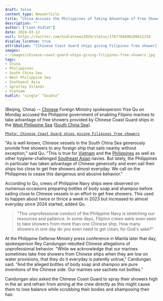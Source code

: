 ```yaml
---
draft: false
content_type: NewsArticle
title: "China Accuses the Philippines of Taking Advantage of Free Showers From Chinese Ships in the West Philippine Sea"
description: ""
author: ["Leon Kidlat"]
date: 2024-03-12
xurl: https://twitter.com/kidlatnews2024/status/1767784690109612158
display_license: true
attribution: "[Chinese Coast Guard ships giving Filipinos free shower](/images/chinese-coast-guard-ships-giving-filipinos-free-showers.jpg) photo from Philippine Coast Guard via [Radio Free Asia](https://www.rfa.org/english/news/southchinasea/water-cannon-crew-injuries-03052024144905.html) (Public Domain)."
images:
- /images/chinese-coast-guard-ships-giving-filipinos-free-showers.jpg
tags:
- China
- Philippines
- South China Sea
- West Philippine Sea
- Southeast Asia
- Spratley Islands
- Vietnam
kudlit: ‘single’ “double”
---
```

(Beijing, China) -- [Chinese](/tags/china/) Foreign Ministry spokesperson Yize Qu on Monday accused the Philippine government of enabling Filipino marines to take advantage of free showers provided by Chinese Coast Guard ships in the [West Philippine Sea](/tags/west-philippine-sea/) ([South China Sea](/tags/south-china-sea/)).

[`Photo: Chinese Coast Guard ships giving Filipinos free showers`](/images/chinese-coast-guard-ships-giving-filipinos-free-showers.jpg)

"As is well known, Chinese vessels in the South China Sea generously provide free showers to any foreign ship that sails nearby without exception," said Qu. "This is true for [Vietnam](/tags/vietnam/) and the [Philippines](/tags/philippines/) as well as other hygiene-challenged [Southeast Asian](/tags/southeast-asia/) navies. But lately, the Philippines in particular has taken advantage of Chinese generosity and even sail their ships too close to get free showers almost everyday. We call on the Philippines to cease this dangerous and abusive behavior."

According to Qu, crews of Philippine Navy ships were observed on numerous occasions preparing bottles of body soap and shampoo before sailing close to Chinese vessels in an effort to get free showers. This used to happen about twice or thrice a week in 2023 but increased to almost everyday since 2024 started, added Qu.

>"This unprofessional conduct of the Philippine Navy is stretching our resources and patience. In some days, Filipino crews were even seen to take showers from more than one Chinese ship. How many showers in one day do you even need to get clean, for God's sake?"

At the Philippine Defense Ministry press conference in Manila later that day, spokesperson Rey Candungan rebutted Chinese allegations of unprofessional behavior. "While we acknowledge that our marines sometimes take free showers from Chinese ships when they are low on water provisions, that they do it everyday is patently untrue," Candungan said. "And the alleged bottles of body soap and shampoo are pure inventions of the Chinese side. Our marines use sachets not bottles."

Candungan also asked the Chinese Coast Guard to spray their showers high in the air and refrain from aiming at the crew directly as this might cause them to lose balance while scrubbing their bodies and shampooing their hair.
